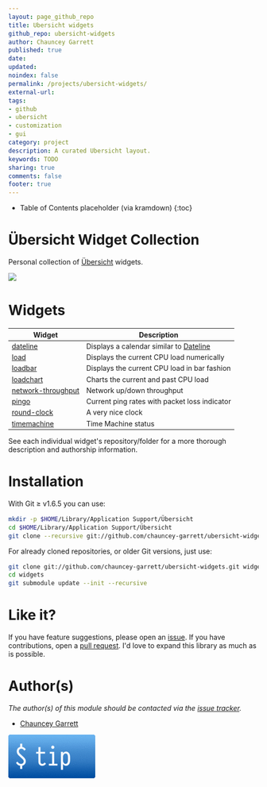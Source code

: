 ```yaml
---
layout: page_github_repo
title: Ubersicht widgets
github_repo: ubersicht-widgets
author: Chauncey Garrett
published: true
date:
updated:
noindex: false
permalink: /projects/ubersicht-widgets/
external-url:
tags:
- github
- ubersicht
- customization
- gui
category: project
description: A curated Ubersicht layout.
keywords: TODO
sharing: true
comments: false
footer: true
---
```


* Table of Contents placeholder (via kramdown)
{:toc}

# Übersicht Widget Collection

Personal collection of [Übersicht](http://tracesof.net/uebersicht/) widgets.

![](img/screenshot.png)

# Widgets

| Widget                                                                                 | Description
| ---                                                                                    | ---
| [dateline](https://github.com/chauncey-garrett/ubersicht-dateline)                     | Displays a calendar similar to [Dateline](https://itunes.apple.com/us/app/dateline/id406119724?mt=12)
| [load](https://github.com/chauncey-garrett/ubersicht-load)                             | Displays the current CPU load numerically
| [loadbar](https://github.com/chauncey-garrett/ubersicht-loadbar)                       | Displays the current CPU load in bar fashion
| [loadchart](https://github.com/chauncey-garrett/ubersicht-loadchart)                   | Charts the current and past CPU load
| [network-throughput](https://github.com/chauncey-garrett/ubersicht-network-throughput) | Network up/down throughput
| [pingo](https://github.com/chauncey-garrett/ubersicht-pingo)                           | Current ping rates with packet loss indicator
| [round-clock](https://github.com/chauncey-garrett/ubersicht-round-clock)               | A very nice clock
| [timemachine](https://github.com/chauncey-garrett/ubersicht-timemachine)               | Time Machine status

See each individual widget's repository/folder for a more thorough description and authorship information.

# Installation

With Git ≥ v1.6.5 you can use:

```sh
mkdir -p $HOME/Library/Application Support/Übersicht
cd $HOME/Library/Application Support/Übersicht
git clone --recursive git://github.com/chauncey-garrett/ubersicht-widgets.git widgets
```

For already cloned repositories, or older Git versions, just use:

```sh
git clone git://github.com/chauncey-garrett/ubersicht-widgets.git widgets
cd widgets
git submodule update --init --recursive
```

# Like it?

If you have feature suggestions, please open an [issue](https://github.com/chauncey-garrett/ubersicht-widgets/issues "chauncey-garrett/ubersicht-widgets/issues"). If you have contributions, open a [pull request](https://github.com/chauncey-garrett/ubersicht-widgets/pull-request "chauncey-garrett/ubersicht-widgets/pulls"). I'd love to expand this library as much as is possible.

# Author(s)

*The author(s) of this module should be contacted via the [issue tracker](https://github.com/chauncey-garrett/ubersicht-widgets/issues "chauncey-garrett/ubersicht-widgets/issues").*

  - [Chauncey Garrett](https://github.com/chauncey-garrett "chauncey-garrett")

[![](/img/tip.gif)](http://chauncey.io/about/index.html#tip)
